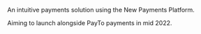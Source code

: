 An intuitive payments solution using the New Payments Platform.  
  
Aiming to launch alongside PayTo payments in mid 2022.  
